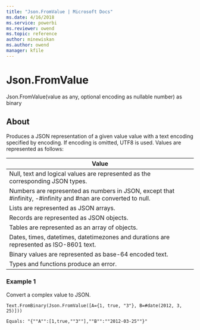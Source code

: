 ```yaml
---
title: "Json.FromValue | Microsoft Docs"
ms.date: 4/16/2018
ms.service: powerbi
ms.reviewer: owend
ms.topic: reference
author: minewiskan
ms.author: owend
manager: kfile
---
```

# Json.FromValue
Json.FromValue(value as any, optional encoding as nullable number) as binary  
  
## About  
Produces a JSON representation of a given value value with a text encoding specified by encoding. If encoding is omitted, UTF8 is used. Values are represented as follows:  
  
|Value|  
|---------|  
|Null, text and logical values are represented as the corresponding JSON types.|  
|Numbers are represented as numbers in JSON, except that #infinity, -#infinity and #nan are converted to null.|  
|Lists are represented as JSON arrays.|  
|Records are represented as JSON objects.|  
|Tables are represented as an array of objects.|  
|Dates, times, datetimes, datetimezones and durations are represented as ISO-8601 text.|  
|Binary values are represented as base-64 encoded text.|  
|Types and functions produce an error.|  
  
### Example 1  
Convert a complex value to JSON.  
  
```  
Text.FromBinary(Json.FromValue([A={1, true, "3"}, B=#date(2012, 3, 25)]))  
```  
  
```  
Equals: "{""A"":[1,true,""3""],""B"":""2012-03-25""}"  
```  
